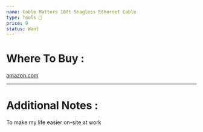 ```yaml
---
name: Cable Matters 10ft Snagless Ethernet Cable
type: Tools 🔨
price: 9
status: Want
---
```

# Where To Buy :

[amazon.com](https://www.amazon.com/Cable-Matters-Snagless-Ethernet-Black/dp/B0B57T23M3?th=1)

---
# Additional Notes :

To make my life easier on-site at work